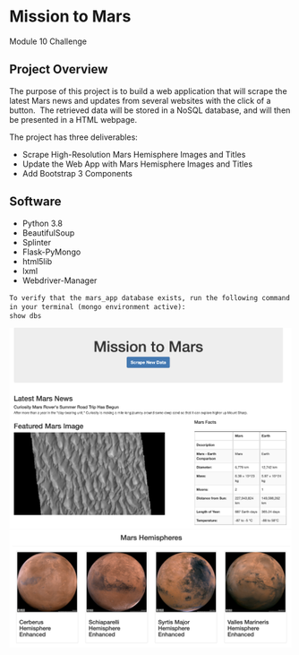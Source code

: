 # Mission to Mars
Module 10 Challenge

## Project Overview
The purpose of this project is to build a web application that will scrape the latest Mars news and updates from several websites with the click of a button.  The retrieved data will be stored in a NoSQL database, and will then be presented in a HTML webpage.

The project has three deliverables:
- Scrape High-Resolution Mars Hemisphere Images and Titles
- Update the Web App with Mars Hemisphere Images and Titles
- Add Bootstrap 3 Components


## Software
- Python 3.8
- BeautifulSoup
- Splinter
- Flask-PyMongo
- html5lib
- lxml
- Webdriver-Manager



```
To verify that the mars_app database exists, run the following command in your terminal (mongo environment active):
show dbs
```
![fig1](https://github.com/retroxsky06/Mission-to-Mars/blob/main/Mars_site.png)
![fig2](https://github.com/retroxsky06/Mission-to-Mars/blob/main/Mars_hemispheres.png)





